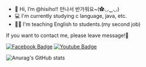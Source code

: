 - 👋 Hi, I’m @hisiho!! 만나서 반가워요~(✿◡‿◡)
- 💻 I'm currently studying c language, java, etc.
- 👩‍🏫 I'm teaching English to students.(my second job)

If you want to contact me, please leave message!💬

  [![Facebook Badge](https://img.shields.io/badge/facebook-1877f2?style=flat-square&logo=facebook&logoColor=white&link=https://www.facebook.com/profile.php?id=100006087678665)](https://www.facebook.com/profile.php?id=100006087678665) [![Youtube Badge](https://img.shields.io/badge/Youtube-ff0000?style=flat-square&logo=youtube&link=https://www.youtube.com/channel/UCmYr8wHyfBGbw5Yyls5P5kw)](https://www.youtube.com/channel/UCmYr8wHyfBGbw5Yyls5P5kw)
  
  ![Anurag's GitHub stats](https://github-readme-stats.vercel.app/api?username=hisiho&&show_icons=true&theme=default)
